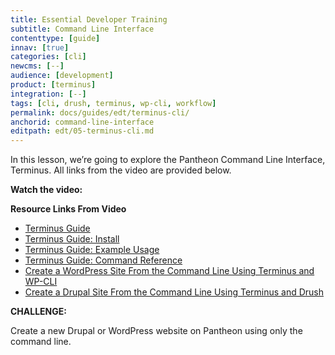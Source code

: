 ```yaml
---
title: Essential Developer Training
subtitle: Command Line Interface
contenttype: [guide]
innav: [true]
categories: [cli]
newcms: [--]
audience: [development]
product: [terminus]
integration: [--]
tags: [cli, drush, terminus, wp-cli, workflow]
permalink: docs/guides/edt/terminus-cli/
anchorid: command-line-interface
editpath: edt/05-terminus-cli.md
---
```


In this lesson, we’re going to explore the Pantheon Command Line Interface, Terminus.
All links from the video are provided below.

**Watch the video:**

<Youtube src="zh-grS2YqdE" title="Essential Developer Training - Command Line Interface" />

**Resource Links From Video**

 - [Terminus Guide](/terminus)
 - [Terminus Guide: Install](/terminus/install)
 - [Terminus Guide: Example Usage](/terminus/examples)
 - [Terminus Guide: Command Reference](/terminus/commands)
 - [Create a WordPress Site From the Command Line Using Terminus and WP-CLI](/guides/wp-cli)
 - [Create a Drupal Site From the Command Line Using Terminus and Drush](/guides/drush/drupal-commandline)

**CHALLENGE:**

Create a new Drupal or WordPress website on Pantheon using only the command line.
